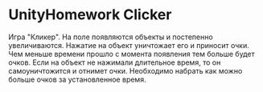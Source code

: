 # UnityHomework Clicker
Игра "Кликер". На поле появляются объекты и постепенно увеличиваются.
Нажатие на объект уничтожает его и приносит очки. Чем меньше времени прошло
с момента появления тем больше будет очков. Если на объект не нажимали длительное время,
то он самоуничтожится и отнимет очки.
Необходимо набрать как можно больше очков за установленное время.